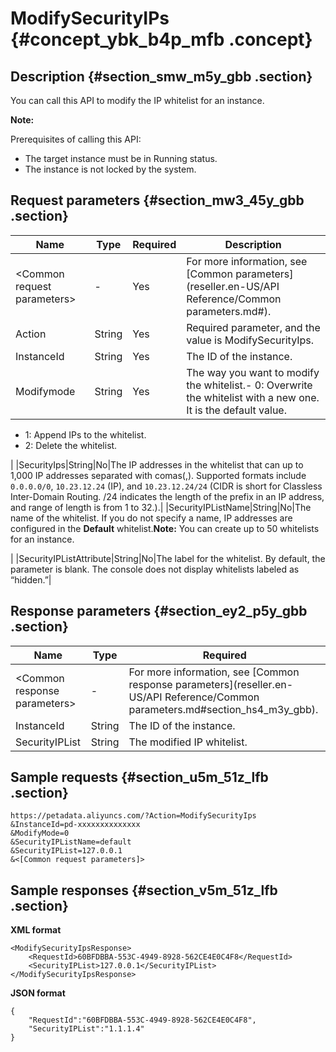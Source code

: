 # ModifySecurityIPs {#concept_ybk_b4p_mfb .concept}

## Description {#section_smw_m5y_gbb .section}

You can call this API to modify the IP whitelist for an instance.

**Note:** 

Prerequisites of calling this API:

-   The target instance must be in Running status.
-   The instance is not locked by the system.

## Request parameters {#section_mw3_45y_gbb .section}

|Name|Type|Required|Description|
|----|----|--------|-----------|
|<Common request parameters\>|-|Yes|For more information, see [Common parameters](reseller.en-US/API Reference/Common parameters.md#).|
|Action|String|Yes|Required parameter, and the value is ModifySecurityIps.|
|InstanceId|String|Yes|The ID of the instance.|
|Modifymode|String|Yes|The way you want to modify the whitelist.-   0: Overwrite the whitelist with a new one. It is the default value.
-   1: Append IPs to the whitelist.
-   2: Delete the whitelist.

|
|SecurityIps|String|No|The IP addresses in the whitelist that can up to 1,000 IP addresses separated with comas\(,\). Supported formats include `0.0.0.0/0`, `10.23.12.24` \(IP\), and `10.23.12.24/24` \(CIDR is short for Classless Inter-Domain Routing. /24 indicates the length of the prefix in an IP address, and range of length is from 1 to 32.\).|
|SecurityIPListName|String|No|The name of the whitelist. If you do not specify a name, IP addresses are configured in the **Default** whitelist.**Note:** You can create up to 50 whitelists for an instance.

|
|SecurityIPListAttribute|String|No|The label for the whitelist. By default, the parameter is blank. The console does not display whitelists labeled as “hidden.”|

## Response parameters {#section_ey2_p5y_gbb .section}

|Name|Type|Required|
|----|----|--------|
|<Common response parameters\>|-|For more information, see [Common response parameters](reseller.en-US/API Reference/Common parameters.md#section_hs4_m3y_gbb).|
|InstanceId|String|The ID of the instance.|
|SecurityIPList|String|The modified IP whitelist.|

## Sample requests {#section_u5m_51z_lfb .section}

```
https://petadata.aliyuncs.com/?Action=ModifySecurityIps
&InstanceId=pd-xxxxxxxxxxxxxx
&ModifyMode=0
&SecurityIPListName=default
&SecurityIPList=127.0.0.1
&<[Common request parameters]>
```

## Sample responses {#section_v5m_51z_lfb .section}

**XML format**

```
<ModifySecurityIpsResponse>  
	<RequestId>60BFDBBA-553C-4949-8928-562CE4E0C4F8</RequestId>
	<SecurityIPList>127.0.0.1</SecurityIPList>
</ModifySecurityIpsResponse>
```

**JSON format**

```
{
    "RequestId":"60BFDBBA-553C-4949-8928-562CE4E0C4F8",
    "SecurityIPList":"1.1.1.4"
}
```

